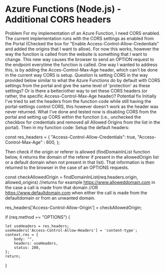 
# Azure Functions (Node.js) - Additional CORS headers

Problem
For my implementation of an Azure Function, I need CORS enabled. The current implementation runs with the CORS settings as enabled from the Portal (Checked the box for "Enable Access-Control-Allow-Credentials" and added the origins that I want to allow).
For now this works, however the way the function is called from the website is something that I want to change. This new way causes the browser to send an OPTION request to the endpoint everytime the function is called. One way I wanted to address this, is by adding the Acces-Control-Max-Age header, which can't be done in the current way CORS is setup.
Question
Is setting CORS in the way provided below similar to what the Azure Functions do by default with CORS settings from the portal and give the same level of 'protection' as these settings? Or is there a better/other way to set these CORS headers (or rather, the specific Access-Control-Max-Age header)?
Potential fix
Initially I've tried to set the headers from the function code while still having the portal-settings control CORS, this however doesn't work as the header was never returned.
What I've done and tested now is disabling CORS from the portal and setting up CORS within the function (i.e., unchecked the checkbox for credentials and removed all Allowed Origins from the list in the portal).
Then in my function code:
Setup the default headers:

const res_headers = {
    "Access-Control-Allow-Credentials": true,
    "Access-Control-Max-Age" : 600,
};

Then check if the origin or referer is allowed (findDomainInList function below, it returns the domain of the referer if present in the allowedOrigin list or a default domain when not present in that list).
That information is then returned to the browser in the case of an OPTIONS requests.

const checkAllowedOrigin = findDomainInList(req.headers.origin, allowed_origins)
//returns for example https://www.alloweddomain.com in the case a call is made from that domain
//OR https://www.defaultdomain.com when either the call is made from the defaultdomain or from an unwanted domain.

res_headers['Access-Control-Allow-Origin'] = checkAllowedOrigin;

if (req.method == "OPTIONS") {

    let useHeaders = res_headers;
    useHeaders['Access-Control-Allow-Headers'] = 'content-type';
    context.res = {
        body: "",
        headers: useHeaders,
        status: 200,
    };
    return;

}


        